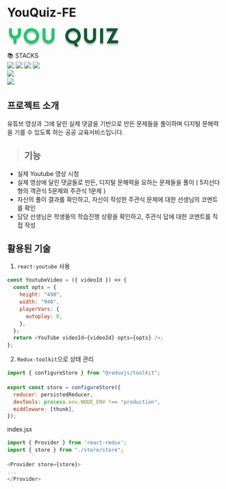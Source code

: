 # YouQuiz-FE

<img alt="image" src="./public/YouQuiz-logo.png" />

<div>📚 STACKS</div>
<div> 
  <img src="https://img.shields.io/badge/html5-E34F26?style=for-the-badge&logo=html5&logoColor=white"> 
  <img src="https://img.shields.io/badge/css-1572B6?style=for-the-badge&logo=css3&logoColor=white"> 
  <img src="https://img.shields.io/badge/javascript-F7DF1E?style=for-the-badge&logo=javascript&logoColor=black"> 
  <img src="https://img.shields.io/badge/jquery-0769AD?style=for-the-badge&logo=jquery&logoColor=white">
  <br>

   <img src="https://img.shields.io/badge/react-61DAFB?style=for-the-badge&logo=react&logoColor=black"> 
   <br>
   <img src="https://img.shields.io/badge/amazonaws-232F3E?style=for-the-badge&logo=amazonaws&logoColor=white"> 
</div>

## 프로젝트 소개
유튜브 영상과 그에 달린 실제 댓글을 기반으로 만든 문제들을 풀이하며 디지털 문해력을 기를 수 있도록 하는 공공 교육서비스입니다.

>## 기능
-	실제 Youtube 영상 시청 
-	실제 영상에 달린 댓글들로 만든, 디지털 문해력을 요하는 문제들을 풀이
( 5지선다형의 객관식 5문제와 주관식 1문제 )
-	자신의 풀이 결과를 확인하고, 자신이 작성한 주관식 문제에 대한 선생님의 코멘트를 확인
-	담당 선생님은 학생들의 학습진행 상황을 확인하고, 주관식 답에 대한 코멘트를 직접 작성

## 활용된 기술
1. `react-youtube` 사용
```JavaScript
const YoutubeVideo = ({ videoId }) => {
  const opts = {
    height: "490",
    width: "940",
    playerVars: {
      autoplay: 0,
    },
  };
  return <YouTube videoId={videoId} opts={opts} />;
};
```
2. `Redux-toolkit`으로 상태 관리
```JavaScript
import { configureStore } from "@reduxjs/toolkit";

export const store = configureStore({
  reducer: persistedReducer,
  devTools: process.env.NODE_ENV !== "production",
  middleware: [thunk],
});
```
index.jsx
```JavaScript
import { Provider } from 'react-redux';
import { store } from "./store/store";

<Provider store={store}>
...
</Provider>
```

